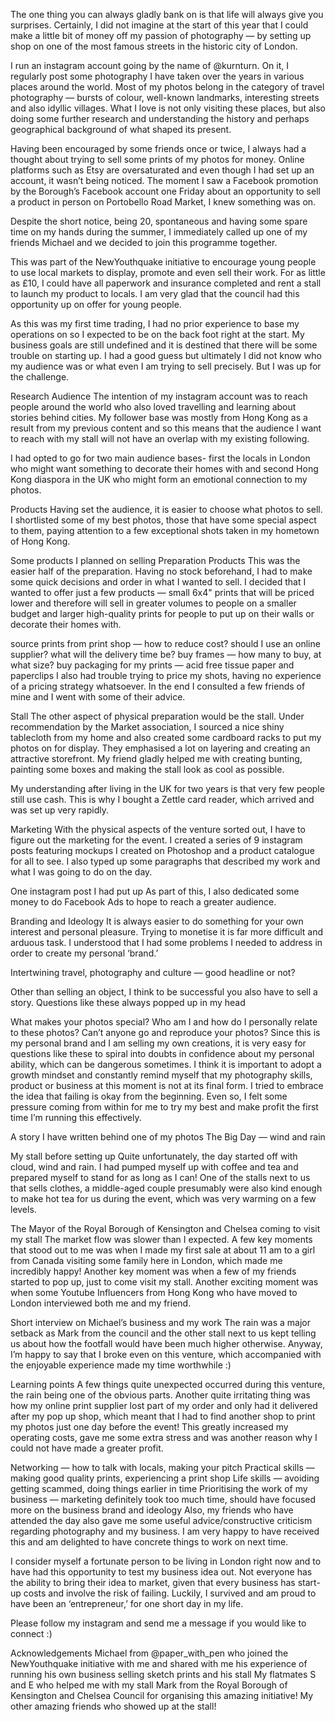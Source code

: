 The one thing you can always gladly bank on is that life will always give you surprises. Certainly, I did not imagine at the start of this year that I could make a little bit of money off my passion of photography — by setting up shop on one of the most famous streets in the historic city of London.

I run an instagram account going by the name of @kurnturn. On it, I regularly post some photography I have taken over the years in various places around the world. Most of my photos belong in the category of travel photography — bursts of colour, well-known landmarks, interesting streets and also idyllic villages. What I love is not only visiting these places, but also doing some further research and understanding the history and perhaps geographical background of what shaped its present.

Having been encouraged by some friends once or twice, I always had a thought about trying to sell some prints of my photos for money. Online platforms such as Etsy are oversaturated and even though I had set up an account, it wasn’t being noticed. The moment I saw a Facebook promotion by the Borough’s Facebook account one Friday about an opportunity to sell a product in person on Portobello Road Market, I knew something was on.

Despite the short notice, being 20, spontaneous and having some spare time on my hands during the summer, I immediately called up one of my friends Michael and we decided to join this programme together.

This was part of the NewYouthquake initiative to encourage young people to use local markets to display, promote and even sell their work. For as little as £10, I could have all paperwork and insurance completed and rent a stall to launch my product to locals. I am very glad that the council had this opportunity up on offer for young people.

As this was my first time trading, I had no prior experience to base my operations on so I expected to be on the back foot right at the start. My business goals are still undefined and it is destined that there will be some trouble on starting up. I had a good guess but ultimately I did not know who my audience was or what even I am trying to sell precisely. But I was up for the challenge.

Research
Audience
The intention of my instagram account was to reach people around the world who also loved travelling and learning about stories behind cities. My follower base was mostly from Hong Kong as a result from my previous content and so this means that the audience I want to reach with my stall will not have an overlap with my existing following.

I had opted to go for two main audience bases- first the locals in London who might want something to decorate their homes with and second Hong Kong diaspora in the UK who might form an emotional connection to my photos.

Products
Having set the audience, it is easier to choose what photos to sell. I shortlisted some of my best photos, those that have some special aspect to them, paying attention to a few exceptional shots taken in my hometown of Hong Kong.

Some products I planned on selling
Preparation
Products
This was the easier half of the preparation. Having no stock beforehand, I had to make some quick decisions and order in what I wanted to sell. I decided that I wanted to offer just a few products — small 6x4" prints that will be priced lower and therefore will sell in greater volumes to people on a smaller budget and larger high-quality prints for people to put up on their walls or decorate their homes with.

source prints from print shop — how to reduce cost? should I use an online supplier? what will the delivery time be?
buy frames — how many to buy, at what size?
buy packaging for my prints — acid free tissue paper and paperclips
I also had trouble trying to price my shots, having no experience of a pricing strategy whatsoever. In the end I consulted a few friends of mine and I went with some of their advice.

Stall
The other aspect of physical preparation would be the stall. Under recommendation by the Market association, I sourced a nice shiny tablecloth from my home and also created some cardboard racks to put my photos on for display. They emphasised a lot on layering and creating an attractive storefront. My friend gladly helped me with creating bunting, painting some boxes and making the stall look as cool as possible.

My understanding after living in the UK for two years is that very few people still use cash. This is why I bought a Zettle card reader, which arrived and was set up very rapidly.

Marketing
With the physical aspects of the venture sorted out, I have to figure out the marketing for the event. I created a series of 9 instagram posts featuring mockups I created on Photoshop and a product catalogue for all to see. I also typed up some paragraphs that described my work and what I was going to do on the day.

One instagram post I had put up
As part of this, I also dedicated some money to do Facebook Ads to hope to reach a greater audience.

Branding and Ideology
It is always easier to do something for your own interest and personal pleasure. Trying to monetise it is far more difficult and arduous task. I understood that I had some problems I needed to address in order to create my personal ‘brand.’

Intertwining travel, photography and culture — good headline or not?

Other than selling an object, I think to be successful you also have to sell a story. Questions like these always popped up in my head

What makes your photos special?
Who am I and how do I personally relate to these photos?
Can’t anyone go and reproduce your photos?
Since this is my personal brand and I am selling my own creations, it is very easy for questions like these to spiral into doubts in confidence about my personal ability, which can be dangerous sometimes. I think it is important to adopt a growth mindset and constantly remind myself that my photography skills, product or business at this moment is not at its final form. I tried to embrace the idea that failing is okay from the beginning. Even so, I felt some pressure coming from within for me to try my best and make profit the first time I’m running this effectively.

A story I have written behind one of my photos
The Big Day — wind and rain

My stall before setting up
Quite unfortunately, the day started off with cloud, wind and rain. I had pumped myself up with coffee and tea and prepared myself to stand for as long as I can! One of the stalls next to us that sells clothes, a middle-aged couple presumably were also kind enough to make hot tea for us during the event, which was very warming on a few levels.

The Mayor of the Royal Borough of Kensington and Chelsea coming to visit my stall
The market flow was slower than I expected. A few key moments that stood out to me was when I made my first sale at about 11 am to a girl from Canada visiting some family here in London, which made me incredibly happy! Another key moment was when a few of my friends started to pop up, just to come visit my stall. Another exciting moment was when some Youtube Influencers from Hong Kong who have moved to London interviewed both me and my friend.

Short interview on Michael’s business and my work
The rain was a major setback as Mark from the council and the other stall next to us kept telling us about how the footfall would have been much higher otherwise. Anyway, I’m happy to say that I broke even on this venture, which accompanied with the enjoyable experience made my time worthwhile :)

Learning points
A few things quite unexpected occurred during this venture, the rain being one of the obvious parts. Another quite irritating thing was how my online print supplier lost part of my order and only had it delivered after my pop up shop, which meant that I had to find another shop to print my photos just one day before the event! This greatly increased my operating costs, gave me some extra stress and was another reason why I could not have made a greater profit.

Networking — how to talk with locals, making your pitch
Practical skills — making good quality prints, experiencing a print shop
Life skills — avoiding getting scammed, doing things earlier in time
Prioritising the work of my business — marketing definitely took too much time, should have focused more on the business brand and ideology
Also, my friends who have attended the day also gave me some useful advice/constructive criticism regarding photography and my business. I am very happy to have received this and am delighted to have concrete things to work on next time.

I consider myself a fortunate person to be living in London right now and to have had this opportunity to test my business idea out. Not everyone has the ability to bring their idea to market, given that every business has start-up costs and involve the risk of failing. Luckily, I survived and am proud to have been an ‘entrepreneur,’ for one short day in my life.

Please follow my instagram and send me a message if you would like to connect :)

Acknowledgements
Michael from @paper_with_pen who joined the NewYouthquake initiative with me and shared with me his experience of running his own business selling sketch prints and his stall
My flatmates S and E who helped me with my stall
Mark from the Royal Borough of Kensington and Chelsea Council for organising this amazing initiative!
My other amazing friends who showed up at the stall!
